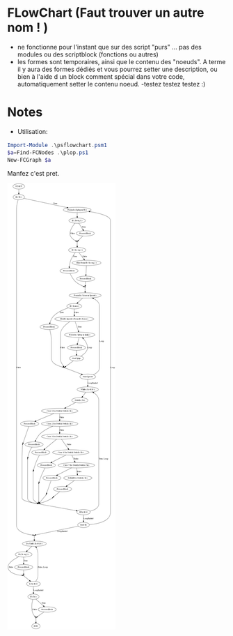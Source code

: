 # FLowChart (Faut trouver un autre nom ! )
- ne fonctionne pour l'instant que sur des script "purs" ... pas des modules ou des scriptblock (fonctions ou autres)
- les formes sont temporaires, ainsi que le contenu des "noeuds". A terme il y aura des formes dédiés et vous pourrez setter une description, ou bien à l'aide d un block comment spécial dans votre code, automatiquement setter le contenu noeud.
-testez testez testez :)

# Notes
- Utilisation:
```powershell
Import-Module .\psflowchart.psm1
$a=Find-FCNodes .\plop.ps1
New-FCGraph $a
```
Manfez c'est pret.

![plopy](plop.png)
